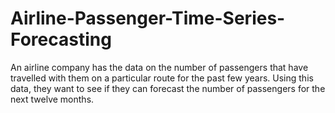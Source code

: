 # Airline-Passenger-Time-Series-Forecasting
An airline company has the data on the number of passengers that have travelled with them on a particular route for the past few years. Using this data, they want to see if they can forecast the number of passengers for the next twelve months.
